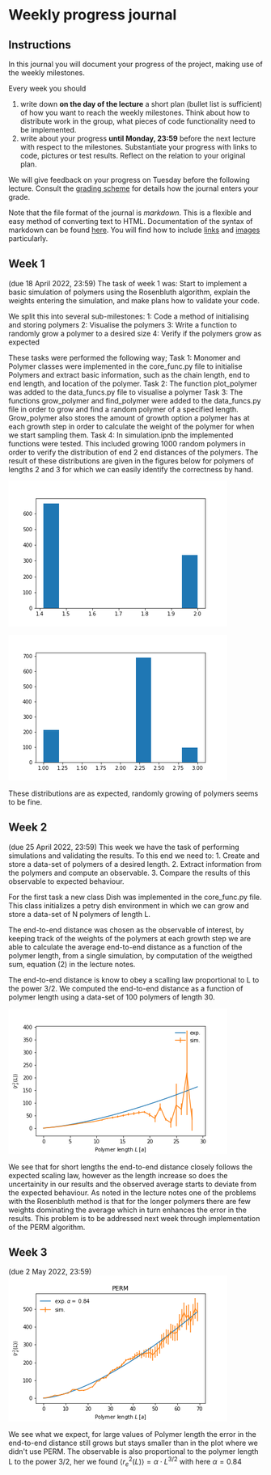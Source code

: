 # Weekly progress journal

## Instructions

In this journal you will document your progress of the project, making use of the weekly milestones.

Every week you should

1. write down **on the day of the lecture** a short plan (bullet list is sufficient) of how you want to
   reach the weekly milestones. Think about how to distribute work in the group,
   what pieces of code functionality need to be implemented.
2. write about your progress **until Monday, 23:59** before the next lecture with respect to the milestones.
   Substantiate your progress with links to code, pictures or test results. Reflect on the
   relation to your original plan.

We will give feedback on your progress on Tuesday before the following lecture. Consult the
[grading scheme](https://computationalphysics.quantumtinkerer.tudelft.nl/proj1-moldyn-grading/)
for details how the journal enters your grade.

Note that the file format of the journal is *markdown*. This is a flexible and easy method of
converting text to HTML.
Documentation of the syntax of markdown can be found
[here](https://docs.gitlab.com/ee/user/markdown.html#gfm-extends-standard-markdown).
You will find how to include [links](https://docs.gitlab.com/ee/user/markdown.html#links) and
[images](https://docs.gitlab.com/ee/user/markdown.html#images) particularly.

## Week 1
(due 18 April 2022, 23:59)
The task of week 1 was:  Start to implement a basic simulation of polymers using the Rosenbluth algorithm, explain the weights entering the simulation, and make plans how to validate your code.

We split this into several sub-milestones:
1: Code a method of initialising and storing polymers
2: Visualise the polymers
3: Write a function to randomly grow a polymer to a desired size
4: Verify if the polymers grow as expected

These tasks were performed the following way;
Task 1: Monomer and Polymer classes were implemented in the core_func.py file to initialise Polymers and extract basic information, such as the chain length, end to end length, and location of the polymer.
Task 2: The function plot_polymer was added to the data_funcs.py file to visualise a polymer
Task 3: The functions grow_polymer and find_polymer were added to the data_funcs.py file in order to grow and find a random polymer of a specified length. Grow_polymer also stores the amount of growth option a polymer has at each growth step in order to calculate the weight of the polymer for when we start sampling them.
Task 4: In simulation.ipnb the implemented functions were tested. This included growing 1000 random polymers in order to verify the distribution of end 2 end distances of the polymers. The result of these distributions are given in the figures below for polymers of lengths 2 and 3 for which we can easily identify the correctness by hand.

![end2end distance distribution L=2](Figures/end2endDistribution_L=2.png)

![end2end distance distribution L=3](Figures/end2endDistribution_L=3.png)

These distributions are as expected, randomly growing of polymers seems to be fine.



## Week 2
(due 25 April 2022, 23:59)
This week we have the task of performing simulations and validating the results. To this end we need to: 1. Create and store a data-set of polymers of a desired length. 2. Extract information from the polymers and compute an observable. 3. Compare the results of this observable to expected behaviour.

For the first task a new class Dish was implemented in the core_func.py file. This class initializes a petry dish environment in which we can grow and store a data-set of N polymers of length L.

The end-to-end distance was chosen as the observable of interest, by keeping track of the weights of the polymers at each growth step we are able to calculate the average end-to-end distance as a function of the polymer length, from a single simulation, by computation of the weigthed sum, equation (2) in the lecture notes.

The end-to-end distance is know to obey a scalling law proportional to L to the power 3/2. We computed the end-to-end distance as a function of polymer length using a data-set of 100 polymers of length 30.

![end2end distance observable](Figures/end2endplot.png)

We see that for short lengths the end-to-end distance closely follows the expected scaling law, however as the length increase so does the uncertainity in our results and the observed average starts to deviate from the expected behaviour. As noted in the lecture notes one of the problems with the Rosenbluth method is that for the longer polymers there are few weights dominating the average which in turn enhances the error in the results. This problem is to be addressed next week through implementation of the PERM algorithm.

## Week 3
(due 2 May 2022, 23:59)
![end2end distance observable using PERM](Figures/end2endplotperm.png)

We see what we expect, for large values of Polymer length the error in the end-to-end distance still grows but stays smaller than in the plot where we didn't use PERM. The observable is also proportional to the polymer length L to the power 3/2, her we found $` \langle r^2_e (L) \rangle = \alpha \cdot L^{3/2} `$ with here $`\alpha = 0.84`$

